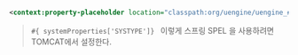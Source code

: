 
~~~xml

<context:property-placeholder location="classpath:org/uengine/uengine_#{ systemProperties['SYSTYPE']}.properties" />
~~~


>`#{ systemProperties['SYSTYPE']} ` 이렇게 스프링 SPEL 을 사용하려면  
TOMCAT에서 설정한다.  


